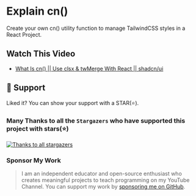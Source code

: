 # Explain cn()

Create your own cn() utility function to manage TailwindCSS styles in a React Project.

## Watch This Video

- [What Is cn() || Use clsx & twMerge With React || shadcn/ui](https://www.youtube.com/watch?v=9Km4oFSmXY8)

## 🫶 Support
Liked it? You can show your support with a STAR(⭐).

### Many Thanks to all the `Stargazers` who have supported this project with stars(⭐)

[![Thanks to all stargazers](https://git-lister.onrender.com/api/stars/atapas/code-in-react-19?limit=15)](https://github.com/atapas/code-in-react-19/stargazers)

### Sponsor My Work

> I am an independent educator and open-source enthusiast who creates meaningful projects to teach programming on my YouTube Channel. You can support my work by [sponsoring me on GitHub](https://github.com/sponsors/atapas).
